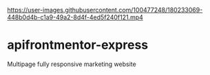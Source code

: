 

https://user-images.githubusercontent.com/100477248/180233069-448b0d4b-c1a9-49a2-8d4f-4ed5f240f121.mp4

# apifrontmentor-express
Multipage fully responsive marketing website
